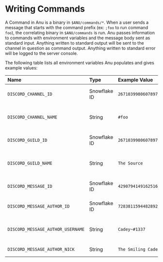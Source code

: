 # Writing Commands

A Command in Anu is a binary in `$ANU/commands/*`. When a user sends a message
that starts with the command prefix (ex: `;foo` to run command `foo`), the 
correlating binary in `$ANU/commands` is run. Anu passes information to commands
with environment variables and the message body sent as standard input. Anything
written to standard output will be sent to the channel in question as command 
output. Anything written to standard error will be logged to the server console.

The following table lists all environment variables Anu populates and gives 
example values:

| Name                              | Type         | Example Value        | Description                                                                  |
| :----                             | :----        | :-------------       | :-----------                                                                 |
| `DISCORD_CHANNEL_ID`              | Snowflake ID | `267103998060789760` | The ID of the discord channel this command is being run in.                  |
| `DISCORD_CHANNEL_NAME`            | String       | `#foo`               | The human-readable name of the discord channel this command is being run in. |
| `DISCORD_GUILD_ID`                | Snowflake ID | `267103998060789760` | The ID of the discord guild this command is being run in.                    |
| `DISCORD_GUILD_NAME`              | String       | `The Source`         | The human-readable name of the discord guild this command is being run in.   |
| `DISCORD_MESSAGE_ID`              | Snowflake ID | `429079414916251658` | The ID of the discord message being processed.                               |
| `DISCORD_MESSAGE_AUTHOR_ID`       | Snowflake ID | `72838115944828928`  | The ID of the author of the message being processed.                         |
| `DISCORD_MESSAGE_AUTHOR_USERNAME` | String       | `Cadey~#1337`        | The Discord username+discriminator for the author of this message.           |
| `DISCORD_MESSAGE_AUTHOR_NICK`     | String       | `The Smiling Cadey`  | The nickname of this user in this guild.                                     |
